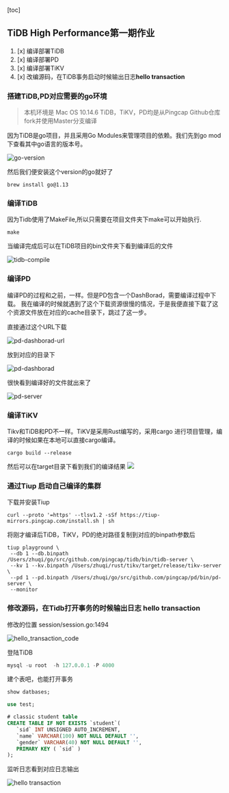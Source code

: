 [toc]
## TiDB High Performance第一期作业


1. [x] 编译部署TiDB
2. [x] 编译部署PD
3. [x] 编译部署TiKV
4. [x] 改编源码，在TiDB事务启动时候输出日志**hello transaction**



### 搭建TiDB,PD对应需要的go环境

> 本机环境是 Mac OS 10.14.6
TiDB，TiKV，PD均是从Pingcap Github仓库fork并使用Master分支编译



因为TiDB是go项目，并且采用Go Modules来管理项目的依赖。我们先到go mod下查看其中go语言的版本号。

![go-version](https://ben-space-1252588607.cos.ap-shanghai.myqcloud.com/img/tidb-go-version.png)

然后我们便安装这个version的go就好了

```shell
brew install go@1.13
```


### 编译TiDB


因为Tidb使用了MakeFile,所以只需要在项目文件夹下make可以开始执行.

```shell
make
```

当编译完成后可以在TiDB项目的bin文件夹下看到编译后的文件

![tidb-compile](https://ben-space-1252588607.cos.ap-shanghai.myqcloud.com/img/tidb%20compile.png)


### 编译PD

编译PD的过程和之前，一样。但是PD包含一个DashBorad，需要编译过程中下载。
我在编译的时候就遇到了这个下载资源很慢的情况，于是我便直接下载了这个资源文件放在对应的cache目录下，跳过了这一步。

直接通过这个URL下载

![pd-dashborad-url](https://ben-space-1252588607.cos.ap-shanghai.myqcloud.com/img/pd-dashborad-url.png)

放到对应的目录下

![pd-dashborad](https://ben-space-1252588607.cos.ap-shanghai.myqcloud.com/img/pd-dashborad.png)

很快看到编译好的文件就出来了

![pd-server](https://ben-space-1252588607.cos.ap-shanghai.myqcloud.com/img/pd-server.png)

### 编译TiKV
Tikv和TiDB和PD不一样。TiKV是采用Rust编写的，采用cargo 进行项目管理，编译的时候如果在本地可以直接cargo编译。

```shell
cargo build --release
```

然后可以在target目录下看到我们的编译结果
![](https://ben-space-1252588607.cos.ap-shanghai.myqcloud.com/img/tikv-compile.png)


### 通过Tiup 启动自己编译的集群

下载并安装Tiup

```shell
curl --proto '=https' --tlsv1.2 -sSf https://tiup-mirrors.pingcap.com/install.sh | sh
```

将刚才编译后TiDB，TiKV，PD的绝对路径复制到对应的binpath参数后
```shell
tiup playground \
 --db 1 --db.binpath /Users/zhuqi/go/src/github.com/pingcap/tidb/bin/tidb-server \
 --kv 1 --kv.binpath /Users/zhuqi/rust/tikv/target/release/tikv-server \
 --pd 1 --pd.binpath /Users/zhuqi/go/src/github.com/pingcap/pd/bin/pd-server \
 --monitor
```

### 修改源码，在Tidb打开事务的时候输出日志 hello transaction

修改的位置
session/session.go:1494

![hello_transaction_code](https://ben-space-1252588607.cos.ap-shanghai.myqcloud.com/img/hello_transaction_code.png)


登陆TiDB
```sql
mysql -u root  -h 127.0.0.1 -P 4000
```


建个表吧，也能打开事务
```sql
show datbases;

use test;

# classic student table
CREATE TABLE IF NOT EXISTS `student`(
   `sid` INT UNSIGNED AUTO_INCREMENT,
   `name` VARCHAR(100) NOT NULL DEFAULT '',
   `gender` VARCHAR(40) NOT NULL DEFAULT '',
   PRIMARY KEY ( `sid` )
);
```

监听日志看到对应日志输出

![hello transaction](https://ben-space-1252588607.cos.ap-shanghai.myqcloud.com/img/hello-tranaction-log.png)


